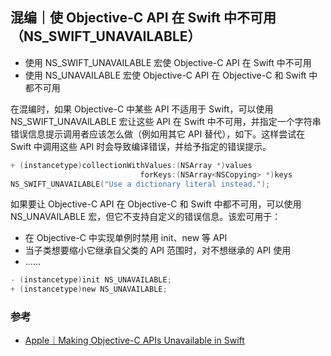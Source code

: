 ## 混编｜使 Objective-C API 在 Swift 中不可用（NS_SWIFT_UNAVAILABLE）

* 使用 NS_SWIFT_UNAVAILABLE 宏使 Objective-C API 在 Swift 中不可用
* 使用 NS_UNAVAILABLE 宏使 Objective-C API 在  Objective-C 和 Swift 中都不可用

在混编时，如果 Objective-C 中某些 API 不适用于 Swift，可以使用 NS_SWIFT_UNAVAILABLE 宏让这些 API 在 Swift 中不可用，并指定一个字符串错误信息提示调用者应该怎么做（例如用其它 API 替代），如下。这样尝试在 Swift 中调用这些 API 时会导致编译错误，并给予指定的错误提示。

```objectivec
+ (instancetype)collectionWithValues:(NSArray *)values
                             forKeys:(NSArray<NSCopying> *)keys
NS_SWIFT_UNAVAILABLE("Use a dictionary literal instead.");
```

如果要让 Objective-C API 在  Objective-C 和 Swift 中都不可用，可以使用 NS_UNAVAILABLE 宏，但它不支持自定义的错误信息。该宏可用于：

* 在 Objective-C 中实现单例时禁用 init、new 等 API
* 当子类想要缩小它继承自父类的 API 范围时，对不想继承的 API 使用 
* ......

```objectivec
- (instancetype)init NS_UNAVAILABLE;
+ (instancetype)new NS_UNAVAILABLE;
```

### 参考

* [Apple｜Making Objective-C APIs Unavailable in Swift](https://developer.apple.com/documentation/swift/objective-c_and_c_code_customization/making_objective-c_apis_unavailable_in_swift)

